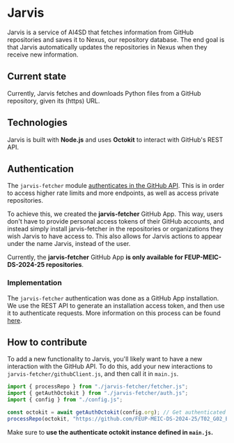 # Jarvis

Jarvis is a service of AI4SD that fetches information from GitHub repositories and saves it to Nexus, our repository database. The end goal is that Jarvis automatically updates the repositories in Nexus when they receive new information.

## Current state

Currently, Jarvis fetches and downloads Python files from a GitHub repository, given its (https) URL.

## Technologies

Jarvis is built with **Node.js** and uses **Octokit** to interact with GitHub's REST API.

## Authentication
The `jarvis-fetcher` module [authenticates in the GitHub API](https://docs.github.com/en/rest/authentication/authenticating-to-the-rest-api?apiVersion=2022-11-28). This is in order to access higher rate limits and more endpoints, as well as access private repositories.

To achieve this, we created the **jarvis-fetcher** GitHub App. This way, users don't have to provide personal access tokens of their GitHub accounts, and instead simply install jarvis-fetcher in the repositories or organizations they wish Jarvis to have access to. This also allows for Jarvis actions to appear under the name Jarvis, instead of the user.

Currently, the **jarvis-fetcher** GitHub App **is only available for FEUP-MEIC-DS-2024-25 repositories**.

### Implementation

The `jarvis-fetcher` authentication was done as a GitHub App installation. We use the REST API to generate an installation access token, and then use it to authenticate requests. More information on this process can be found [here](https://docs.github.com/en/apps/creating-github-apps/authenticating-with-a-github-app/authenticating-as-a-github-app-installation).

## How to contribute

To add a new functionality to Jarvis, you'll likely want to have a new interaction with the GitHub API. To do this, add your new interactions to `jarvis-fetcher/githubClient.js`, and then call it in `main.js`.

```js
import { processRepo } from "./jarvis-fetcher/fetcher.js";
import { getAuthOctokit } from "./jarvis-fetcher/auth.js";
import { config } from "./config.js";

const octokit = await getAuthOctokit(config.org); // Get authenticated Octokit instance
processRepo(octokit, "https://github.com/FEUP-MEIC-DS-2024-25/T02_G02_BackEnd");
```

Make sure to **use the authenticate octokit instance defined in `main.js`.**